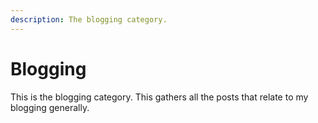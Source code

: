 ```yaml
---
description: The blogging category.
---
```


# Blogging

This is the blogging category. This gathers all the posts that relate to my blogging generally.

